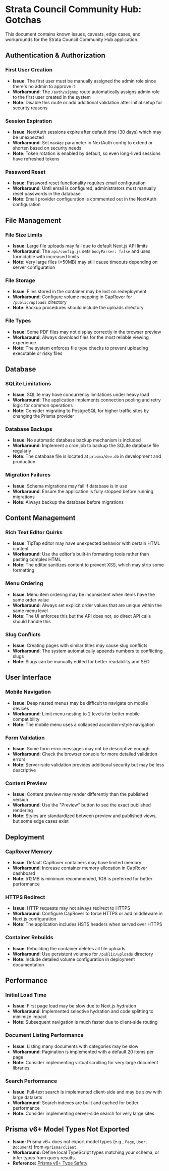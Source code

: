 # Strata Council Community Hub: Gotchas

This document contains known issues, caveats, edge cases, and workarounds for the Strata Council Community Hub application.

## Authentication & Authorization

### First User Creation
- **Issue**: The first user must be manually assigned the admin role since there's no admin to approve it
- **Workaround**: The `/auth/signup` route automatically assigns admin role to the first user created in the system
- **Note**: Disable this route or add additional validation after initial setup for security reasons

### Session Expiration
- **Issue**: NextAuth sessions expire after default time (30 days) which may be unexpected
- **Workaround**: Set `maxAge` parameter in NextAuth config to extend or shorten based on security needs
- **Note**: Token rotation is enabled by default, so even long-lived sessions have refreshed tokens

### Password Reset
- **Issue**: Password reset functionality requires email configuration
- **Workaround**: Until email is configured, administrators must manually reset passwords in the database
- **Note**: Email provider configuration is commented out in the NextAuth configuration

## File Management

### File Size Limits
- **Issue**: Large file uploads may fail due to default Next.js API limits
- **Workaround**: The `api/config.js` sets `bodyParser: false` and uses formidable with increased limits
- **Note**: Very large files (>50MB) may still cause timeouts depending on server configuration

### File Storage
- **Issue**: Files stored in the container may be lost on redeployment
- **Workaround**: Configure volume mapping in CapRover for `/public/uploads` directory
- **Note**: Backup procedures should include the uploads directory

### File Types
- **Issue**: Some PDF files may not display correctly in the browser preview
- **Workaround**: Always download files for the most reliable viewing experience
- **Note**: The system enforces file type checks to prevent uploading executable or risky files

## Database

### SQLite Limitations
- **Issue**: SQLite may have concurrency limitations under heavy load
- **Workaround**: The application implements connection pooling and retry logic for common operations
- **Note**: Consider migrating to PostgreSQL for higher traffic sites by changing the Prisma provider

### Database Backups
- **Issue**: No automatic database backup mechanism is included
- **Workaround**: Implement a cron job to backup the SQLite database file regularly
- **Note**: The database file is located at `prisma/dev.db` in development and production

### Migration Failures
- **Issue**: Schema migrations may fail if database is in use
- **Workaround**: Ensure the application is fully stopped before running migrations
- **Note**: Always backup the database before migrations

## Content Management

### Rich Text Editor Quirks
- **Issue**: TipTap editor may have unexpected behavior with certain HTML content
- **Workaround**: Use the editor's built-in formatting tools rather than pasting complex HTML
- **Note**: The editor sanitizes content to prevent XSS, which may strip some formatting

### Menu Ordering
- **Issue**: Menu item ordering may be inconsistent when items have the same order value
- **Workaround**: Always set explicit order values that are unique within the same menu level
- **Note**: The UI enforces this but the API does not, so direct API calls should handle this

### Slug Conflicts
- **Issue**: Creating pages with similar titles may cause slug conflicts
- **Workaround**: The system automatically appends numbers to conflicting slugs
- **Note**: Slugs can be manually edited for better readability and SEO

## User Interface

### Mobile Navigation
- **Issue**: Deep nested menus may be difficult to navigate on mobile devices
- **Workaround**: Limit menu nesting to 2 levels for better mobile compatibility
- **Note**: The mobile menu uses a collapsed accordion-style navigation

### Form Validation
- **Issue**: Some form error messages may not be descriptive enough
- **Workaround**: Check the browser console for more detailed validation errors
- **Note**: Server-side validation provides additional security but may be less descriptive

### Content Preview
- **Issue**: Content preview may render differently than the published version
- **Workaround**: Use the "Preview" button to see the exact published rendering
- **Note**: Styles are standardized between preview and published views, but some edge cases exist

## Deployment

### CapRover Memory
- **Issue**: Default CapRover containers may have limited memory
- **Workaround**: Increase container memory allocation in CapRover dashboard
- **Note**: 512MB is minimum recommended, 1GB is preferred for better performance

### HTTPS Redirect
- **Issue**: HTTP requests may not always redirect to HTTPS
- **Workaround**: Configure CapRover to force HTTPS or add middleware in Next.js configuration
- **Note**: The application includes HSTS headers when served over HTTPS

### Container Rebuilds
- **Issue**: Rebuilding the container deletes all file uploads
- **Workaround**: Use persistent volumes for `/public/uploads` directory
- **Note**: Include detailed volume configuration in deployment documentation

## Performance

### Initial Load Time
- **Issue**: First page load may be slow due to Next.js hydration
- **Workaround**: Implemented selective hydration and code splitting to minimize impact
- **Note**: Subsequent navigation is much faster due to client-side routing

### Document Listing Performance
- **Issue**: Listing many documents with categories may be slow
- **Workaround**: Pagination is implemented with a default 20 items per page
- **Note**: Consider implementing virtual scrolling for very large document libraries

### Search Performance
- **Issue**: Full-text search is implemented client-side and may be slow with large datasets
- **Workaround**: Search indexes are built and cached for better performance
- **Note**: Consider implementing server-side search for very large sites 

## Prisma v6+ Model Types Not Exported

- **Issue:** Prisma v6+ does not export model types (e.g., `Page`, `User`, `Document`) from `@prisma/client`.
- **Workaround:** Define local TypeScript types matching your schema, or infer types from query results.
- **Reference:** [Prisma v6+ Type Safety](https://www.prisma.io/docs/orm/prisma-client/type-safety) 